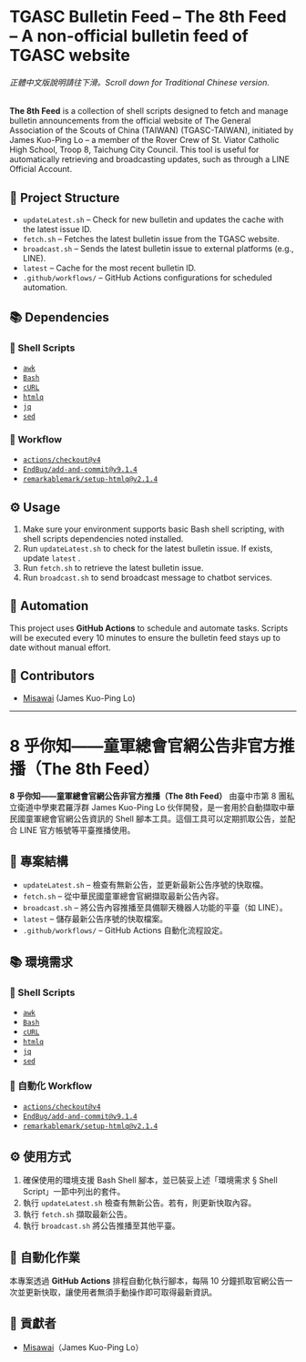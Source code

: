 # TGASC Bulletin Feed – The 8th Feed – A non-official bulletin feed of TGASC website

###### 正體中文版說明請往下滑。Scroll down for Traditional Chinese version.

**The 8th Feed** is a collection of shell scripts designed to fetch and manage bulletin announcements from the official website of The General Association of the Scouts of China (TAIWAN) (TGASC-TAIWAN), initiated by James Kuo-Ping Lo – a member of the Rover Crew of St. Viator Catholic High School, Troop 8, Taichung City Council. This tool is useful for automatically retrieving and broadcasting updates, such as through a LINE Official Account.

## 📁 Project Structure

- `updateLatest.sh` – Check for new bulletin and updates the cache with the latest issue ID.
- `fetch.sh` – Fetches the latest bulletin issue from the TGASC website.
- `broadcast.sh` –  Sends the latest bulletin issue to external platforms (e.g., LINE).
- `latest` – Cache for the most recent bulletin ID.
- `.github/workflows/` – GitHub Actions configurations for scheduled automation.

## 📚 Dependencies

### 🐚 Shell Scripts

- [`awk`](https://www.gnu.org/software/gawk/)
- [`Bash`](https://www.gnu.org/software/bash/)
- [`cURL`](https://github.com/curl/curl)
- [`htmlq`](https://github.com/mgdm/htmlq)
- [`jq`](https://github.com/jqlang/jq)
- [`sed`](https://www.gnu.org/software/sed/)

### 🌊 Workflow

- [`actions/checkout@v4`](https://github.com/actions/checkout)
- [`EndBug/add-and-commit@v9.1.4`](https://github.com/EndBug/add-and-commit)
- [`remarkablemark/setup-htmlq@v2.1.4`](https://github.com/remarkablemark/setup-htmlq)

## ⚙️ Usage

1. Make sure your environment supports basic Bash shell scripting, with shell scripts dependencies noted installed.
3. Run `updateLatest.sh` to check for the latest bulletin issue. If exists, update `latest` .
4. Run `fetch.sh` to retrieve the latest bulletin issue.
5. Run `broadcast.sh` to send broadcast message to chatbot services.

## 🔄 Automation

This project uses **GitHub Actions** to schedule and automate tasks. Scripts will be executed every 10 minutes to ensure the bulletin feed stays up to date without manual effort.

## 👥 Contributors

- [Misawai](https://github.com/Misawai) (James Kuo-Ping Lo)

----
# 8 乎你知——童軍總會官網公告非官方推播（The 8th Feed）

**8 乎你知——童軍總會官網公告非官方推播（The 8th Feed）** 由臺中市第 8 團私立衛道中學東君羅浮群 James Kuo-Ping Lo 伙伴開發，是一套用於自動擷取中華民國童軍總會官網公告資訊的 Shell 腳本工具。這個工具可以定期抓取公告，並配合 LINE 官方帳號等平臺推播使用。

## 📁 專案結構

- `updateLatest.sh` – 檢查有無新公告，並更新最新公告序號的快取檔。
- `fetch.sh` – 從中華民國童軍總會官網擷取最新公告內容。
- `broadcast.sh` – 將公告內容推播至具備聊天機器人功能的平臺（如 LINE）。
- `latest` – 儲存最新公告序號的快取檔案。
- `.github/workflows/` – GitHub Actions 自動化流程設定。

## 📚 環境需求

### 🐚 Shell Scripts

- [`awk`](https://www.gnu.org/software/gawk/)
- [`Bash`](https://www.gnu.org/software/bash/)
- [`cURL`](https://github.com/curl/curl)
- [`htmlq`](https://github.com/mgdm/htmlq)
- [`jq`](https://github.com/jqlang/jq)
- [`sed`](https://www.gnu.org/software/sed/)

### 🌊 自動化 Workflow

- [`actions/checkout@v4`](https://github.com/actions/checkout)
- [`EndBug/add-and-commit@v9.1.4`](https://github.com/EndBug/add-and-commit)
- [`remarkablemark/setup-htmlq@v2.1.4`](https://github.com/remarkablemark/setup-htmlq)

## ⚙️ 使用方式

1. 確保使用的環境支援 Bash Shell 腳本，並已裝妥上述「環境需求 § Shell Script」一節中列出的套件。
2. 執行 `updateLatest.sh` 檢查有無新公告。若有，則更新快取內容。
3. 執行 `fetch.sh` 擷取最新公告。
4. 執行 `broadcast.sh` 將公告推播至其他平臺。

## 🔄 自動化作業

本專案透過 **GitHub Actions** 排程自動化執行腳本，每隔 10 分鐘抓取官網公告一次並更新快取，讓使用者無須手動操作即可取得最新資訊。

## 👥 貢獻者

- [Misawai](https://github.com/Misawai)（James Kuo-Ping Lo）
